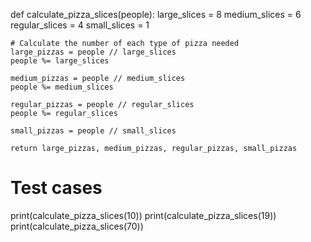 def calculate_pizza_slices(people):
    large_slices = 8
    medium_slices = 6
    regular_slices = 4
    small_slices = 1

    # Calculate the number of each type of pizza needed
    large_pizzas = people // large_slices
    people %= large_slices

    medium_pizzas = people // medium_slices
    people %= medium_slices

    regular_pizzas = people // regular_slices
    people %= regular_slices

    small_pizzas = people // small_slices

    return large_pizzas, medium_pizzas, regular_pizzas, small_pizzas


# Test cases
print(calculate_pizza_slices(10))
print(calculate_pizza_slices(19))
print(calculate_pizza_slices(70))
